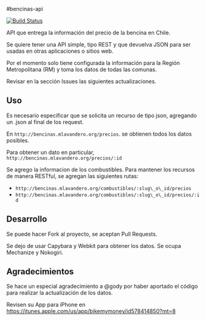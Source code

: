 #bencinas-api

[![Build Status](https://travis-ci.org/mlavandero/bencinas-api.png)](https://travis-ci.org/mlavandero/bencinas-api)

API que entrega la información del precio de la bencina en Chile.

Se quiere tener una API simple, tipo REST y que devuelva JSON para ser usadas en otras aplicaciones
o sitios web.

Por el momento solo tiene configurada la información para la Región Metropolitana (RM) y toma los datos
de todas las comunas.

Revisar en la sección Issues las siguientes actualizaciones.

## Uso

Es necesario especificar que se solicita un recurso de tipo json, agregando un .json al final de los request.

En `http://bencinas.mlavandero.org/precios`. se obtienen todos los datos posibles.

Para obtener un dato en particular, `http://bencinas.mlavandero.org/precios/:id`

Se agrego la informacion de los combustibles.  Para mantener los recursos de manera RESTful, se agregan las siguientes
rutas:

* `http://bencinas.mlavandero.org/combustibles/:slug\_o\_id/precios`
* `http://bencinas.mlavandero.org/combustibles/:slug\_o\_id/precios/:id`

## Desarrollo

Se puede hacer Fork al proyecto, se aceptan Pull Requests.

Se dejo de usar Capybara y Webkit para obtener los datos.  Se ocupa Mechanize y Nokogiri.

## Agradecimientos

Se hace un especial agradecimiento a @gody por haber aportado el código para realizar la actualización de los
datos.

Revisen su App para iPhone en https://itunes.apple.com/us/app/bikemymoney/id578414850?mt=8
